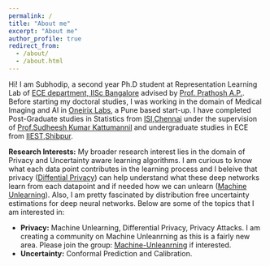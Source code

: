 ```yaml
---
permalink: /
title: "About me"
excerpt: "About me"
author_profile: true
redirect_from: 
  - /about/
  - /about.html
---
```


Hi! I am Subhodip, a second year Ph.D student at Representation Learning Lab of [ECE department, IISc Bangalore](https://ece.iisc.ac.in/) advised by [Prof. Prathosh A.P.](https://sites.google.com/view/prathosh/home). Before starting my doctoral studies, I was working in the domain of Medical Imaging and AI in [Oneirix Labs](https://www.oneirix.com/), a Pune based start-up. I have completed Post-Graduate studies in Statistics from [ISI,Chennai](https://www.isichennai.res.in/) under the supervision of [Prof.Sudheesh Kumar Kattumannil](https://www.isichennai.res.in/~skkattu) and undergraduate studies in ECE from [IIEST,Shibpur](https://www.iiests.ac.in/).

**Research Interests:** My broader research interest lies in the domain of Privacy and Uncertainty aware learning algorithms. I am curious to know what each data point contributes in the learning process and I beleive that privacy ([Diffential Privacy](https://en.wikipedia.org/wiki/Differential_privacy)) can help understand what these deep networks learn from each datapoint and if needed how we can unlearn ([Machine Unlearning](https://arxiv.org/abs/2209.02299)). Also, I am pretty fascinated by distribution free uncertainty estimations for deep neural networks. Below are some of the topics that I am interested in:

- **Privacy:** Machine Unlearning, Differential Privacy, Privacy Attacks.
I am creating a community on Machine Unleanrning as this is a fairly new area. Please join the group: [Machine-Unleanrning](https://discord.gg/YU9T5pvF) if interested.
- **Uncertainty:** Conformal Prediction and Calibration.
<!-- - **AI for Climate Change:** Novel Applications of representation learning for climate change problems. If you are interested to know more click here to join the group: [AI4ClimateChange](https://discord.gg/erxxGtY2) -->